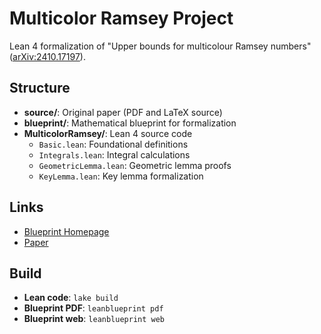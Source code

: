 # Multicolor Ramsey Project

Lean 4 formalization of "Upper bounds for multicolour Ramsey numbers" ([arXiv:2410.17197](https://arxiv.org/abs/2410.17197)).

## Structure
- **source/**: Original paper (PDF and LaTeX source)
- **blueprint/**: Mathematical blueprint for formalization
- **MulticolorRamsey/**: Lean 4 source code
  - `Basic.lean`: Foundational definitions
  - `Integrals.lean`: Integral calculations
  - `GeometricLemma.lean`: Geometric lemma proofs
  - `KeyLemma.lean`: Key lemma formalization

## Links
- [Blueprint Homepage](https://forduniver.github.io/multicolorramsey)
- [Paper](https://arxiv.org/abs/2410.17197)

## Build
- **Lean code**: `lake build`
- **Blueprint PDF**: `leanblueprint pdf`
- **Blueprint web**: `leanblueprint web`
